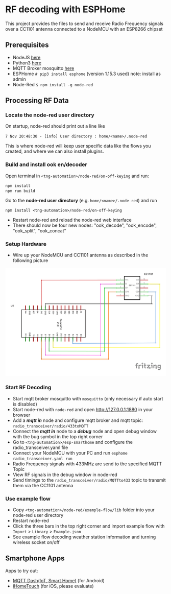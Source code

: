 # RF decoding with ESPHome
This project provides the files to send and receive Radio Frequency signals over a CC1101 antenna connected to a
NodeMCU with an ESP8266 chipset

## Prerequisites
- NodeJS [here](https://nodejs.org/en/download)
- Python3 [here](https://www.python.org/downloads/release/python-390/)
- MQTT Broker mosquitto [here](https://mosquitto.org/download)
- ESPHome `# pip3 install esphome` (version 1.15.3 used) note: install as admin
- Node-Red `$ npm install -g node-red`

## Processing RF Data

### Locate the node-red user directory

On startup, node-red should print out a line like

`7 Nov 20:48:30 - [info] User directory : home/<name>/.node-red`

This is where node-red will keep user specific data like the flows you created, and where we can also install plugins.

### Build and install ook en/decoder

Open terminal in `<tng-automation>/node-red/on-off-keying` and run:
```
npm install
npm run build
```
Go to the **node-red user directory** (e.g. `home/<name>/.node-red`) and run
```
npm install <tng-automation>/node-red/on-off-keying
```
- Restart node-red and reload the node-red web interface
- There should now be four new nodes: "ook_decode", "ook_encode", "ook_split", "ook_concat"

### Setup Hardware

- Wire up your NodeMCU and CC1101 antenna as described in the following picture

![](CC1101_wiring.png)

### Start RF Decoding
- Start mqtt broker mosquitto with `mosquitto` (only necessary if auto start is disabled)
- Start node-red with `node-red` and open http://127.0.0.1:1880 in your browser
- Add a ***mqtt in*** node and configure mqtt broker and mqtt topic: `radio_transceiver/radio/433toMQTT`
- Connect the ***mqtt in*** node to a ***debug*** node and open debug window with the bug symbol in the top right corner
- Go to `<tng-automation>/esp-smarthome` and configure the radio_transceiver.yaml file
- Connect your NodeMCU with your PC and run `esphome radio_transceiver.yaml run`
- Radio Frequency signals with 433MHz are send to the specified MQTT Topic
- View RF signals in the debug window in node-red
- Send timings to the `radio_transceiver/radio/MQTTto433` topic to transmit them via the CC1101 antenna


### Use example flow
- Copy `<tng-automation>/node-red/example-flow/lib` folder into your node-red user directory
- Restart node-red
- Click the three bars in the top right corner and import example flow with `Import` > `Library` > `Example.json`
- See example flow decoding weather station information and turning wireless socket on/off

## Smartphone Apps

Apps to try out:
- [MQTT Dash(IoT, Smart Home)](https://play.google.com/store/apps/details?id=net.routix.mqttdash&hl=de) (for Android)
- [iHomeTouch](http://1j2.com/ihometouch/) (for iOS, please evaluate)